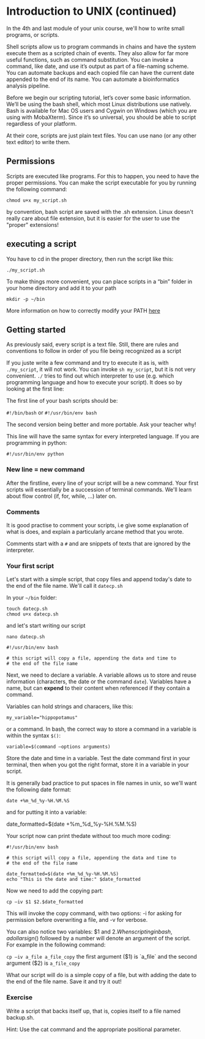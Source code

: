 # Introduction to UNIX (continued)

In the 4th and last module of your unix course, we'll how to write small programs, or scripts.

Shell scripts allow us to program commands in chains and have the system execute them as a scripted chain of events. They also allow for far more useful functions, such as command substitution. You can invoke a command, like date, and use it’s output as part of a file-naming scheme. You can automate backups and each copied file can have the current date appended to the end of its name. You can automate a bioinformatics analysis pipeline.

Before we begin our scripting tutorial, let’s cover some basic information. We’ll be using the bash shell, which most Linux distributions use natively. Bash is available for Mac OS users and Cygwin on Windows (which you are using with MobaXterm). Since it’s so universal, you should be able to script regardless of your platform.

At their core, scripts are just plain text files. You can use nano (or any other text editor) to write them.

## Permissions

Scripts are executed like programs. For this to happen, you need to have the proper permissions.
You can make the script executable for you by running the following command:

`chmod u+x my_script.sh`

by convention, bash script are saved with the .sh extension. Linux doesn't really care about file extension, but it is easier for the user to use the "proper" extensions!

## executing a script

You have to cd in the proper directory, then run the script like this:

`./my_script.sh`

To make things more convenient, you can place scripts in a “bin” folder in your home directory and add it to your path

`mkdir -p ~/bin`

More information on how to correctly modify your PATH [here](http://unix.stackexchange.com/a/26059)

## Getting started

As previously said, every script is a text file. Still, there are rules and conventions to follow in order of you file being recognized as a script

If you juste write a few command and try to execute it as is, with `./my_script`, it will not work. You can invoke `sh my_script`, but it is not very convenient.
`./` tries to find out which interpreter to use (e.g. which programming language and how to execute your script). It does so by looking at the first line:

The first line of your bash scripts should be:

`#!/bin/bash` or `#!/usr/bin/env bash`

The second version being better and more portable. Ask your teacher why!

This line will have the same syntax for every interpreted language. If you are programming in python:

`#!/usr/bin/env python`

### New line = new command

After the firstline, every line of your script will be a new command. Your first scripts will essentially be a succession of terminal commands. We'll learn about flow control (if, for, while, ...) later on.

### Comments

It is good practise to comment your scripts, i.e give some explanation of what is does, and explain a particularly arcane method that you wrote.

Comments start with a `#` and are snippets of texts that are ignored by the interpreter.

### Your first script

Let's start with a simple script, that copy files and append today's date to the end of the file name. We'll call it `datecp.sh`

In your `~/bin` folder:

```
touch datecp.sh
chmod u+x datecp.sh
```

and let's start writing our script

`nano datecp.sh`

```
#!/usr/bin/env bash

# this script will copy a file, appending the data and time to
# the end of the file name

```

Next, we need to declare a variable. A variable allows us to store and reuse information (characters, the date or the command `date`). Variables have a name, but can **expend** to their content when referenced if they contain a command.

Variables can hold strings and characers, like this:

`my_variable="hippopotamus"`

or a command. In bash, the correct way to store a command in a variable is within the syntax `$()`:

`variable=$(command –options arguments)`

Store the date and time in a variable. Test the date command first in your terminal, then when you got the right format, store it in a variable in your script.

It is generally bad practice to put spaces in file names in unix, so we'll want the following date format:

`date +%m_%d_%y-%H.%M.%S`

and for putting it into a variable:

date_formatted=$(date +%m_%d_%y-%H.%M.%S)

Your script now can print thedate without too much more coding:

```
#!/usr/bin/env bash

# this script will copy a file, appending the data and time to
# the end of the file name

date_formatted=$(date +%m_%d_%y-%H.%M.%S)
echo "This is the date and time:" $date_formatted

```

Now we need to add the copying part:

`cp –iv $1 $2.$date_formatted`

This will invoke the copy command, with two options: -i for asking for permission before overwriting a file, and -v for verbose.

You can also notice two variables: $1 and $2. When scripting in bash, a dollar sign ($) followed by a number will denote an argument of the script. For example in the following command:

`cp –iv a_file a_file_copy` the first argument ($1) is `a_file` and the second argument ($2) is `a_file_copy`

What our script will do is a simple copy of a file, but with adding the date to the end of the file name. Save it and try it out!

### Exercise

Write a script that backs itself up, that is, copies itself to a file named backup.sh.

Hint: Use the cat command and the appropriate positional parameter.



<!-- ## Conditionals

Conditionals let you decide whether to perform an action or not, this decision is taken by evaluating an expression.

### if / then / else -->
